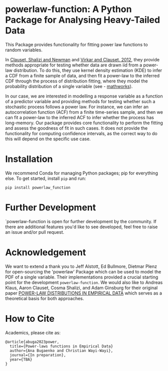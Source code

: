 # powerlaw-function: A Python Package for Analysing Heavy-Tailed Data

This Package provides functionality for fitting power law functions to random variables. 

In [Clauset, Shalizi and Newman](https://arxiv.org/abs/0706.1062) and [Virkar and Clauset. 2012](https://arxiv.org/abs/1208.3524), they provide methods appropriate for testing whether data are drawn iid from a power-law distribution. To do this, they use kernel density estimation (KDE) to infer a CDF from a finite sample of data, and then fit a power-law to the inferred CDF through the process of distribution fitting, where they model the probability distribution of a single variable (see - [mathworks](https://www.mathworks.com/help/stats/curve-fitting-and-distribution-fitting.html)).

In our case, we are interested in modelling a response variable as a function of a predictor variable and providing methods for testing whether such a stochastic process follows a power law. For instance, we can infer an autocorrelation function (ACF) from a finite time-series sample, and then we can fit a power-law to the inferred ACF to infer whether the process has long-memory. Our package provides core functionality to perform the fitting and assess the goodness of fit in such cases. It does not provide the functionality for computing confidence intervals, as the correct way to do this will depend on the specific use case.


# Installation 

We recommend Conda for managing Python packages; pip for everything else. To get started, install `pip` and run:

  `pip install powerlaw_function`

# Further Development

`powerlaw-function is open for further development by the community. If there are additional features you'd like to see developed, feel free to raise an issue and/or pull request.

# Acknowledgement 

We want to extend a thank you to Jeff Alstott, Ed Bullmore, Dietmar Plenz for open-sourcing the 'powerlaw' Package which can be used to model the PDF of a single variable. Their implementations provided a crucial starting point for the development `powerlaw-function`. We would also like to Andreas Klaus, Aaron Clauset, Cosma Shalizi, and Adam Ginsburg for their original paper [POWER-LAW DISTRIBUTIONS IN EMPIRICAL DATA](https://arxiv.org/abs/0706.1062)  which serves as a theoretical basis for both approaches.

# How to Cite

  Academics, please cite as:
  
    @article{abuga2023power,
      title={Power-laws functions in Empirical Data}
      author={Ana Bugaenko and Christian Wayi-Wayi},
      journal={In preparation},
      year={TBA}
    }


